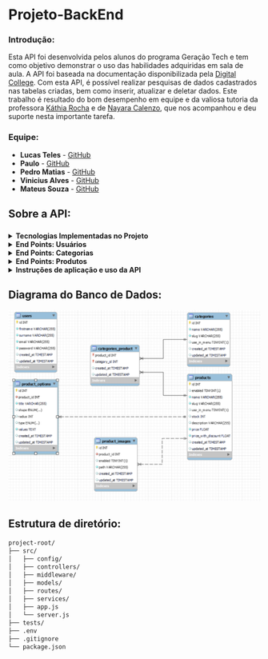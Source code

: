 # Projeto-BackEnd

### Introdução:
Esta API foi desenvolvida pelos alunos do programa Geração Tech e tem como objetivo demonstrar o uso das habilidades adquiridas em sala de aula. A API foi baseada na documentação disponibilizada pela [Digital College](https://github.com/digitalcollegebr). Com esta API, é possível realizar pesquisas de dados cadastrados nas tabelas criadas, bem como inserir, atualizar e deletar dados. Este trabalho é resultado do bom desempenho em equipe e da valiosa tutoria da professora [Káthia Rocha](https://github.com/techcomkathia) e de [Nayara Calenzo](#), que nos acompanhou e deu suporte nesta importante tarefa.



### Equipe:

- **Lucas Teles** - [GitHub](https://github.com/magicianLucas)
- **Paulo** - [GitHub](https://github.com/paulomtx)
- **Pedro Matias** - [GitHub](https://github.com/PedroMatias1998)
- **Vinicius Alves** - [GitHub](https://github.com/Vicore123)
- **Mateus Souza** - [GitHub](https://github.com/MattSouza14)


## Sobre a API:

###
<details>
 <summary><strong>Tecnologias Implementadas no Projeto</strong></summary><br>

- *Node.js* - possibilita a execução JS em um servidor
- *Express.js* - Framework para criar rotas de API.
- *Dotenv* - Biblioteca para gerenciar variáveis de ambiente.
- *Nodemon* - Reinicia o servidor a cada alteração.
- *MySql* - Para a criação de tabelas, diagramas, inserts e consultas.
- *Railway* - Gerenciamento do banco de dados na nuvem.
- *MySQL12* - Driver MySQL necessário para Sequelize.
- *Sequelize* - ORM para manipular dados sql em JS.
- *Cors* -  Permite que sites acessem recursos de outros domínios de forma segura.
- *JWT* - Biblioteca para gerenciar tokens JWT.
- *JEST* - Framework de testes para JavaScript.
- *--save-dev* - Adiciona nodemon e jest

</details>

<details>
 <summary><strong>End Points: Usuários</strong></summary><br>

```
método: GET  
descrição: Retorna a estrutura de armazenamento que usa hashing para proteger informações, como senhas.
  
endpoint: http://localhost:8080/v1/users  

============================================================================================================================

método: GET  
descrição: Retorna o usuário pelo ID. Se o usuário for encontrado, o status da resposta é 200 com os dados do usuário.
 Se o usuário não for encontrado, o status da resposta é 404 com uma mensagem de erro.
 
endpoint: http://localhost:8080/v1/user/31  

============================================================================================================================

método: POST  
descrição: Cria um novo usuário. O corpo da solicitação deve conter os dados do usuário. Se a criação for bem-sucedida,
 o status da resposta é 201 com os dados do novo usuário.

endpoint: http://localhost:8080/v1/users  

============================================================================================================================

método: PUT  
descrição: Atualiza os detalhes de um usuário existente pelo ID. O corpo da solicitação deve conter os dados atualizados do
usuário. Se a atualização for bem-sucedida, o status da resposta é 200 com os dados atualizados do usuário.
Se o usuário não for encontrado, o status da resposta é 404.

endpoint: http://localhost:8080/v1/users/:id  

============================================================================================================================

método: DELETE  
descrição: Deleta um usuário pelo ID. Se a exclusão for bem-sucedida, o status da resposta é 204 e não há corpo de resposta.
 Se o usuário não for encontrado, o status da resposta é 404.

endpoint: http://localhost:8080/v1/users/:id  

============================================================================================================================

método: POST  
descrição: Realiza o login do usuário. O corpo da solicitação deve conter as credenciais do usuário (geralmente e-mail e senha).
 Se o login for bem-sucedido, o status da resposta é 200 com um token de autenticação. Se as credenciais estiverem incorretas,
 o status da resposta é 401.

endpoint: http://localhost:8080/v1/user/token  



```
  
</details>

<details>
 <summary><strong>End Points: Categorias</strong></summary><br>

```
método: GET  
descrição: Retorna uma lista de todas as categorias disponíveis.

endpoint: http://localhost:8080/v1/search  

============================================================================================================================

método: GET  
descrição: Retorna os detalhes de uma categoria específica pelo ID. Se a categoria for encontrada, o status da resposta é 200
com os dados da categoria. Se a categoria não for encontrada, o status da resposta é 404 com uma mensagem de erro.

endpoint: http://localhost:8080/v1/:id  

============================================================================================================================

método: POST  
descrição: Cria uma nova categoria. O corpo da solicitação deve conter os dados da nova categoria. Este endpoint requer um
token de autenticação. Se a criação for bem-sucedida, o status da resposta é 201 com os dados da nova categoria.

endpoint: http://localhost:8080/v1/create  

============================================================================================================================

método: PUT  
descrição: Atualiza os detalhes de uma categoria existente pelo ID. O corpo da solicitação deve conter os dados atualizados
da categoria. Este endpoint requer um token de autenticação. Se a atualização for bem-sucedida, o status da resposta é 200
com os dados atualizados da categoria. Se a categoria não for encontrada, o status da resposta é 404.

endpoint: http://localhost:8080/v1/:id  

============================================================================================================================

método: DELETE  
descrição: Deleta uma categoria pelo ID. Este endpoint requer um token de autenticação. Se a exclusão for bem-sucedida,
o status da resposta é 204 e não há corpo de resposta. Se a categoria não for encontrada, o status da resposta é 404.
 
endpoint: http://localhost:8080/v1/:id

```
  
</details>
<details>
 <summary><strong>End Points: Produtos</strong></summary><br>

```

método: GET  
descrição: Retorna uma lista de todos os produtos disponíveis.
  
endpoint: http://localhost:8080/v1/product  

============================================================================================================================

método: GET  
descrição: Retorna os detalhes de um produto específico pelo ID. Se o produto for encontrado, o status da resposta é 200.
Se o produto não for encontrado, o status da resposta é 404 com uma mensagem de erro.

endpoint: http://localhost:8080/v1/product/:id  

============================================================================================================================

método: POST  
descrição: Cria um novo produto. O corpo da solicitação deve conter os dados do produto.
Se a criação for bem-sucedida, o status da resposta é 201 com os dados do novo produto.

endpoint: http://localhost:8080/v1/createproduct  

============================================================================================================================

método: DELETE  
descrição: Deleta um produto pelo ID. Se a exclusão for bem-sucedida, o status da resposta é 204 e não há corpo de resposta.
Se o produto não for encontrado, o status da resposta é 404.

endpoint: http://localhost:8080/v1/product/:id

```
  
</details>

<details>
 <summary><strong>Instruções de aplicação e uso da API</strong></summary><br>
 
Realize o clone do projeto e instale as seguintes dependências:

```
npm install express dotenv sequelize mysql2 cors jsonwebtoken
npm install nodemon jest --save-dev
```

Abra o terminal integrado no arquivo server.js e execute o seguinte comando para abrir a porta:

```
node --env-file=../.env server.js
```

Para uma experiência mais completa e facilitada com nossa API, recomendamos o uso do [Postman](https://www.postman.com/), ferramenta utilizada para explorar, testar e interagir com os endpoints da API de forma e eficiente.

</details>


## Diagrama do Banco de Dados:

![diagrama do banco de dados](src/assets/diagrama.png)




## Estrutura de diretório:
```
project-root/
├── src/
│   ├── config/
│   ├── controllers/
│   ├── middleware/
│   ├── models/
│   ├── routes/
│   ├── services/
│   ├── app.js
│   └── server.js
├── tests/
├── .env
├── .gitignore
└── package.json
```








